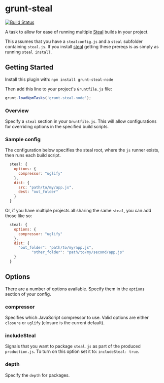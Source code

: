 # grunt-steal

[![Build Status](https://secure.travis-ci.org/matthewp/grunt-steal.png)](http://travis-ci.org/matthewp/grunt-steal)

A task to allow for ease of running multiple [Steal](http://javascriptmvc.com/docs.html#!stealjs "StealJS") builds in your project.

This assumes that you have a `stealconfig.js` and a `steal` subfolder containing `steal.js`. If you install [steal](https://github.com/bitovi/steal) getting these prereqs is as simply as running `steal install`.


## Getting Started

Install this plugin with: `npm install grunt-steal-node`

Then add this line to your project's `Gruntfile.js` file:

```javascript
grunt.loadNpmTasks('grunt-steal-node');
```

### Overview

Specify a `steal` section in your `Gruntfile.js`. This will allow configurations for overriding options in the specified build scripts.

### Sample config

The configuration below specifies the steal root, where the `js` runner exists, then runs each build script.

```javascript
  steal: {
    options: {
      compressor: "uglify"
    },
    dist: {
      src: "path/to/my/app.js",
      dest: "out_folder"
    }
  }
```

Or, if you have multiple projects all sharing the same `steal`, you can add those like so:

```javascript
  steal: {
    options: {
      compressor: "uglify"
    },
    dist: {
      "out_folder": "path/to/my/app.js",
			"other_folder": "path/to/my/second/app.js"
    }
  }
```

## Options

There are a number of options available. Specify them in the `options` section of your config.

### compressor

Specifies which JavaScript compressor to use. Valid options are either `closure` or `uglify` (closure is the current default).

### includeSteal

Signals that you want to package `steal.js` as part of the produced `production.js`. To turn on this option set it to: `includeSteal: true`.

### depth

Specify the `depth` for packages.

